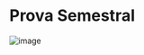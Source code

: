 # Prova Semestral
![image](https://github.com/user-attachments/assets/3dd194b5-9759-4ff1-a50c-850029d5d88e)
